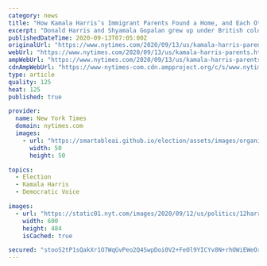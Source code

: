 ```yaml
---
category: news
title: "How Kamala Harris’s Immigrant Parents Found a Home, and Each Other, in a Black Study Group"
excerpt: "Donald Harris and Shyamala Gopalan grew up under British colonial rule on different sides of the planet. They were each drawn to Berkeley, and became part of an intellectual circle that shaped the rest of their lives."
publishedDateTime: 2020-09-13T07:05:00Z
originalUrl: "https://www.nytimes.com/2020/09/13/us/kamala-harris-parents.html"
webUrl: "https://www.nytimes.com/2020/09/13/us/kamala-harris-parents.html"
ampWebUrl: "https://www.nytimes.com/2020/09/13/us/kamala-harris-parents.amp.html"
cdnAmpWebUrl: "https://www-nytimes-com.cdn.ampproject.org/c/s/www.nytimes.com/2020/09/13/us/kamala-harris-parents.amp.html"
type: article
quality: 125
heat: 125
published: true

provider:
  name: New York Times
  domain: nytimes.com
  images:
    - url: "https://smartableai.github.io/election/assets/images/organizations/nytimes.com-50x50.jpg"
      width: 50
      height: 50

topics:
  - Election
  - Kamala Harris
  - Democratic Voice

images:
  - url: "https://static01.nyt.com/images/2020/09/12/us/politics/12harris-parents-india/12harris-parents-articleLarge.jpg?quality=75&auto=webp&disable=upscale"
    width: 600
    height: 484
    isCached: true

secured: "stooS2tP1sQakXr1O7WqGvPeo2Q4SwpDoi0V2+FeOl9YICYv8N+rhOWiEWeOra7hhN9XhNQQbdHpSlxP5m1p7PgRWePxNuTWj79HaLFG52LByBXZuzE2MsImrpEDmeENJi70xCuq8Y+BXSha+JrrUy9fkCUxxKUsO8m5dS6sECC5L2pknykdOat4D0UYvtM/nq0FzmLeaaXbUQOKXsmkafwyqU1+IBRS3OhtnsnXyPWDuGqeU7SE3JWWmhbqYXyex2Ds9MNFPXkR8alAflZzUsQ2hiiR7ih8B4YfQkynIa8FF9YL1AbUUSgGRxTZMHeKJRRU2C0OFQfrsVhmZVnb+hWOrahIfPI7+3Cwphllhwk=;CD0uPBBU0uiX4zDmwE16hg=="
---
```


